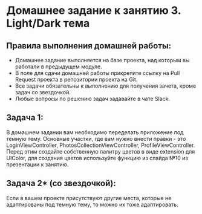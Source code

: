 # Домашнее задание к занятию 3. Light/Dark тема

## Правила выполнения домашней работы:

* Домашнее задание выполняется на базе проекта, над которым вы работали в предыдущем модуле. 
* В поле для сдачи домашней работы прикрепите ссылку на Pull Request проекта в репозитории проекта на Git.
* Все задачи обязательны к выполнению для получения зачета, кроме задач со звездочкой.
* Любые вопросы по решению задач задавайте в чате Slack.

## Задача 1:

В домашнем задании вам необходимо переделать приложение под темную тему. Основные участки, где вам нужно внести правки - это LoginViewController, PhotosCollectionViewController, ProfileViewController. Перед этим создайте собственную палитру цветов в виде extension для UIColor, для создания цветов используйте функцию из слайда №10 из презентации к занятию.

## Задача 2* (со звездочкой):

Если в вашем проекте присутствуют другие места, которые не адаптированы под темную тему, то можно их тоже адаптировать.

